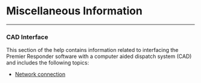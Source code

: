 # Miscellaneous Information

***

### **CAD Interface**

This section of the help contains information related to interfacing the\
Premier Responder software with a computer aided dispatch system (CAD)\
and includes the following topics:

* [Network connection](network-connection.md)
